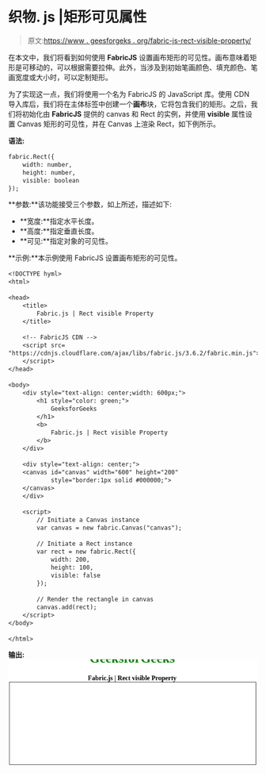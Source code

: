 # 织物. js |矩形可见属性

> 原文:[https://www . geesforgeks . org/fabric-js-rect-visible-property/](https://www.geeksforgeeks.org/fabric-js-rect-visible-property/)

在本文中，我们将看到如何使用 **FabricJS** 设置画布矩形的可见性。画布意味着矩形是可移动的，可以根据需要拉伸。此外，当涉及到初始笔画颜色、填充颜色、笔画宽度或大小时，可以定制矩形。

为了实现这一点，我们将使用一个名为 FabricJS 的 JavaScript 库。使用 CDN 导入库后，我们将在主体标签中创建一个**画布**块，它将包含我们的矩形。之后，我们将初始化由 **FabricJS** 提供的 canvas 和 Rect 的实例，并使用 **visible** 属性设置 Canvas 矩形的可见性，并在 Canvas 上渲染 Rect，如下例所示。

**语法:**

```
fabric.Rect({
    width: number,
    height: number,
    visible: boolean
}); 
```

**参数:**该功能接受三个参数，如上所述，描述如下:

*   **宽度:**指定水平长度。
*   **高度:**指定垂直长度。
*   **可见:**指定对象的可见性。

**示例:**本示例使用 FabricJS 设置画布矩形的可见性。

```
<!DOCTYPE hyml>
<html>

<head>
    <title> 
        Fabric.js | Rect visible Property
    </title>

    <!-- FabricJS CDN -->
    <script src=
"https://cdnjs.cloudflare.com/ajax/libs/fabric.js/3.6.2/fabric.min.js">
    </script>
</head>

<body>
    <div style="text-align: center;width: 600px;">
        <h1 style="color: green;">
            GeeksforGeeks
        </h1>
        <b>
            Fabric.js | Rect visible Property
        </b>
    </div>

    <div style="text-align: center;">
    <canvas id="canvas" width="600" height="200" 
            style="border:1px solid #000000;">
    </canvas>
    </div>

    <script>
        // Initiate a Canvas instance
        var canvas = new fabric.Canvas("canvas");

        // Initiate a Rect instance
        var rect = new fabric.Rect({
            width: 200,
            height: 100,
            visible: false
        });

        // Render the rectangle in canvas
        canvas.add(rect);
    </script>
</body>

</html>                   
```

**输出:**
![](img/a66ef12158112154a6088021e2261eb7.png)